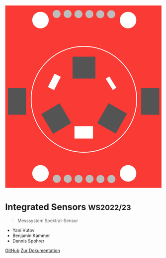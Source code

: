 <!-- _coverpage.md -->

![logo](images/icon.svg)

# Integrated Sensors <small>WS2022/23</small>

> Messsystem Spektral-Sensor

- Yani Vutov
- Benjamin Kammer
- Dennis Spohrer

[GitHub](https://github.com/bkammer/integratedsensors_wise22)
[Zur Dokumentation](#Integrated-Sensors)
